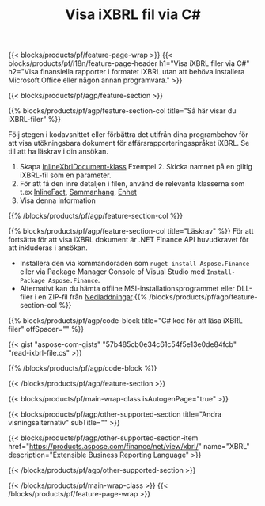 ﻿---
title: Visa iXBRL fil via C#
description: Exempelkod för iXBRL filvisning. Använd API exempelkod för att visa batch-iXBRL-filer i .NET-baserade applikationer. 
url: /sv/net/view/ixbrl/
family: finance
platformtag: net
feature: view
informat: iXBRL
outformat: 
otherformats: 
---
{{< blocks/products/pf/feature-page-wrap >}}
{{< blocks/products/pf/i18n/feature-page-header h1="Visa iXBRL filer via C#" h2="Visa finansiella rapporter i formatet iXBRL utan att behöva installera Microsoft Office eller någon annan programvara." >}}

{{< blocks/products/pf/agp/feature-section >}}

{{% blocks/products/pf/agp/feature-section-col title="Så här visar du iXBRL-filer" %}}

Följ stegen i kodavsnittet eller förbättra det utifrån dina programbehov för att visa utökningsbara dokument för affärsrapporteringsspråket iXBRL. Se till att ha läskrav i din ansökan.

1. Skapa [InlineXbrlDocument-klass](https://apireference.aspose.com/finance/net/aspose.finance.xbrl.inline/inlinexbrldocument) Exempel.2. Skicka namnet på en giltig iXBRL-fil som en parameter.
3. För att få den inre detaljen i filen, använd de relevanta klasserna som t.ex [InlineFact](https://apireference.aspose.com/finance/net/aspose.finance.xbrl.inline/inlinefact), [Sammanhang](https://apireference.aspose.com/finance/net/aspose.finance.xbrl/context), [Enhet](https://apireference.aspose.com/finance/net/aspose.finance.xbrl/unit) 
4. Visa denna information

{{% /blocks/products/pf/agp/feature-section-col %}}

{{% blocks/products/pf/agp/feature-section-col title="Läskrav" %}}
För att fortsätta för att visa iXBRL dokument är .NET Finance API huvudkravet för att inkluderas i ansökan. 
- Installera den via kommandoraden som ```nuget install Aspose.Finance``` eller via Package Manager Console of Visual Studio med ```Install-Package Aspose.Finance```.
- Alternativt kan du hämta offline MSI-installationsprogrammet eller DLL-filer i en ZIP-fil från [Nedladdningar](https://downloads.aspose.com/finance/net).{{% /blocks/products/pf/agp/feature-section-col %}}

{{% blocks/products/pf/agp/code-block title="C# kod för att läsa iXBRL filer" offSpacer="" %}}

{{< gist "aspose-com-gists" "57b485cb0e34c61c54f5e13e0de84fcb" "read-ixbrl-file.cs" >}}

{{% /blocks/products/pf/agp/code-block %}}

{{< /blocks/products/pf/agp/feature-section >}}

{{< blocks/products/pf/main-wrap-class isAutogenPage="true" >}}

{{< blocks/products/pf/agp/other-supported-section title="Andra visningsalternativ" subTitle="" >}}

{{< blocks/products/pf/agp/other-supported-section-item href="https://products.aspose.com/finance/net/view/xbrl/" name="XBRL" description="Extensible Business Reporting Language" >}}

{{< /blocks/products/pf/agp/other-supported-section >}}

{{< /blocks/products/pf/main-wrap-class >}}
{{< /blocks/products/pf/feature-page-wrap >}}